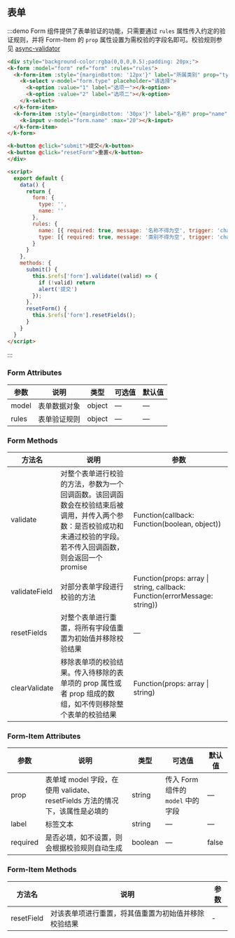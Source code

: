 ## 表单

:::demo Form 组件提供了表单验证的功能，只需要通过 `rules` 属性传入约定的验证规则，并将 Form-Item 的 `prop` 属性设置为需校验的字段名即可。校验规则参见 [async-validator](https://github.com/yiminghe/async-validator)
```html
<div style="background-color:rgba(0,0,0,0.5);padding: 20px;">
<k-form :model="form" ref="form" :rules="rules">
  <k-form-item :style="{marginBottom: '12px'}" label="所属类别" prop="type">
    <k-select v-model="form.type" placeholder="请选择">
      <k-option :value="1" label="选项一"></k-option>
      <k-option :value="2" label="选项二"></k-option>
    </k-select>
  </k-form-item>
  <k-form-item :style="{marginBottom: '30px'}" label="名称" prop="name">
    <k-input v-model="form.name" :max="20"></k-input>
  </k-form-item>
</k-form>

<k-button @click="submit">提交</k-button>
<k-button @click="resetForm">重置</k-button>
</div>

<script>
  export default {
    data() {
      return {
        form: {
          type: '',
          name: ''
        },
        rules: {
          name: [{ required: true, message: '名称不得为空', trigger: 'change' }],
          type: [{ required: true, message: '类别不得为空', trigger: 'change' }]
        }
      }
    },
    methods: {
      submit() {
        this.$refs['form'].validate((valid) => {
          if (!valid) return
          alert('提交')
        });
      },
      resetForm() {
        this.$refs['form'].resetFields();
      }
    }
  }
</script>
```
:::

### Form Attributes

| 参数      | 说明          | 类型      | 可选值                           | 默认值  |
|---------- |-------------- |---------- |--------------------------------  |-------- |
| model   | 表单数据对象 | object      |                  —                |  — |
| rules    | 表单验证规则 | object | — | — |

### Form Methods

| 方法名      | 说明          | 参数
|---------- |-------------- | --------------
| validate | 对整个表单进行校验的方法，参数为一个回调函数。该回调函数会在校验结束后被调用，并传入两个参数：是否校验成功和未通过校验的字段。若不传入回调函数，则会返回一个 promise | Function(callback: Function(boolean, object))
| validateField | 对部分表单字段进行校验的方法 | Function(props: array \| string, callback: Function(errorMessage: string))
| resetFields | 对整个表单进行重置，将所有字段值重置为初始值并移除校验结果 | —
| clearValidate | 移除表单项的校验结果。传入待移除的表单项的 prop 属性或者 prop 组成的数组，如不传则移除整个表单的校验结果 | Function(props: array \| string)

### Form-Item Attributes

| 参数      | 说明          | 类型      | 可选值                           | 默认值  |
|---------- |-------------- |---------- |--------------------------------  |-------- |
| prop    | 表单域 model 字段，在使用 validate、resetFields 方法的情况下，该属性是必填的 | string    | 传入 Form 组件的 `model` 中的字段 | — |
| label | 标签文本 | string | — | — |
| required | 是否必填，如不设置，则会根据校验规则自动生成 | boolean | — | false |


### Form-Item Methods

| 方法名      | 说明          | 参数
|---------- |-------------- | --------------
| resetField | 对该表单项进行重置，将其值重置为初始值并移除校验结果 | -